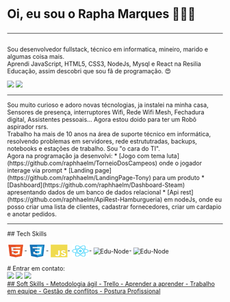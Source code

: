 # Oi, eu sou o Rapha Marques 🧑🏽‍💻<hr>


Sou desenvolvedor fullstack, técnico em informatica, mineiro, marido e algumas coisa mais.<br>
Aprendi JavaScript, HTML5, CSS3, NodeJs, Mysql e React na Resilia Educação, assim descobri que sou fã de programação. 😍<br>

<div aling="center> 
  <a href="https://github.com/raphhaelm>
  <img height="180em" src="https://github-readme-stats.vercel.app/api?username=raphhaelm&show_icons=true&theme=dracula&include_all_commits=true&count_private=true"/>
  <img height="180em" src="https://github-readme-stats.vercel.app/api/top-langs/?username=raphhaelm&layout=compact&langs_count=7&theme=dracula"/>
</div>
<hr>
Sou muito curioso e adoro novas técnologias, ja instalei na minha casa, Sensores de presença, interruptores Wifi, Rede Wifi Mesh, Fechadura digital, Assistentes pessoais... Agora estou doido para ter um Robô aspirador rsrs.<br>
Trabalho ha mais de 10 anos na área de suporte técnico em informática, resolvendo problemas em servidores, rede estrututradas, backups, notebooks e estações de trabalho.
Sou "o cara do TI".<br>
Agora na programação ja desenvolvi:
* [Jogo com tema luta](https://github.com/raphhaelm/TorneioDosCampeos) onde o jogador interage via prompt
* [Landing page](https://github.com/raphhaelm/LandingPage-Tony) para um produto
* [Dashboard](https://github.com/raphhaelm/Dashboard-Steam) apresentando dados de um banco de dados relacional
* [Api rest](https://github.com/raphhaelm/ApiRest-Hamburgueria) em nodeJs, onde eu posso criar uma lista de clientes, cadastrar fornecedores, criar um cardapio e anotar pedidos.
<hr>
## Tech Skills
<div style="display: inline_block"><br>
  <img align="center" alt="Edu-HTML" height="30" width="40" src="https://raw.githubusercontent.com/devicons/devicon/master/icons/html5/html5-original.svg">-
  <img align="center" alt="Edu-CSS" height="30" width="40" src="https://raw.githubusercontent.com/devicons/devicon/master/icons/css3/css3-original.svg">-
  <img align="center" alt="Edu-Js" height="30" width="40" src="https://raw.githubusercontent.com/devicons/devicon/master/icons/javascript/javascript-plain.svg">-
  <img align="center" alt="Edu-React" height="30" width="40" src="https://raw.githubusercontent.com/devicons/devicon/master/icons/react/react-original.svg">-
  <img align="center" alt="Edu-Node" height="30" width="40" src="https://cdn.jsdelivr.net/gh/devicons/devicon/icons/nodejs/nodejs-original.svg">-
  <img align="center" alt="Edu-Node" height="30" width="40" src="https://cdn.jsdelivr.net/gh/devicons/devicon/icons/mysql/mysql-original-wordmark.svg">
    
</div><br>
# Entrar em contato:
<div> 
 <a href = "mailto:rmarquescomputadores@gmail.com"><img src="https://img.shields.io/badge/-Gmail-%23333?style=for-the-badge&logo=gmail&logoColor=white" target="_blank"></a>
 <a href="https://www.linkedin.com/in/raphhael-m/" target="_blank"><img src="https://img.shields.io/badge/-LinkedIn-%230077B5?style=for-the-badge&logo=linkedin&logoColor=white" target="_blank"></a>
 <a href="https://wa.me/5531991881701" target="_blank"><img src='https://img.shields.io/badge/WhatsApp-25D366?style=for-the-badge&logo=whatsapp&logoColor=white' target="_blank" >
 
</div>
## Soft Skills
- Metodologia ágil
- Trello
- Aprender a aprender                                                                                                                                               
- Trabalho em equipe                                                                                                                                               
- Gestão de conflitos
- Postura Profissional                                                                                                                                               
                         

<!--
**raphhaelm/raphhaelm** is a ✨ _special_ ✨ repository because its `README.md` (this file) appears on your GitHub profile.

Here are some ideas to get you started:

- 🔭 I’m currently working on ...
- 🌱 I’m currently learning ...
- 👯 I’m looking to collaborate on ...
- 🤔 I’m looking for help with ...
- 💬 Ask me about ...
- 📫 How to reach me: ...
- 😄 Pronouns: ...
- ⚡ Fun fact: ...
-->
